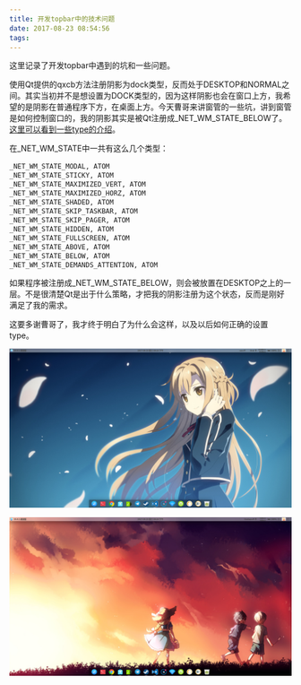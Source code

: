 ```yaml
---
title: 开发topbar中的技术问题
date: 2017-08-23 08:54:56
tags:
---
```


这里记录了开发topbar中遇到的坑和一些问题。

<!-- more -->

使用Qt提供的qxcb方法注册阴影为dock类型，反而处于DESKTOP和NORMAL之间。其实当初并不是想设置为DOCK类型的，因为这样阴影也会在窗口上方，我希望的是阴影在普通程序下方，在桌面上方。今天曹哥来讲窗管的一些坑，讲到窗管是如何控制窗口的，我的阴影其实是被Qt注册成_NET_WM_STATE_BELOW了。
[这里可以看到一些type的介绍](https://specifications.freedesktop.org/wm-spec/1.3/ar01s05.html)。

在_NET_WM_STATE中一共有这么几个类型：

```
_NET_WM_STATE_MODAL, ATOM
_NET_WM_STATE_STICKY, ATOM
_NET_WM_STATE_MAXIMIZED_VERT, ATOM
_NET_WM_STATE_MAXIMIZED_HORZ, ATOM
_NET_WM_STATE_SHADED, ATOM
_NET_WM_STATE_SKIP_TASKBAR, ATOM
_NET_WM_STATE_SKIP_PAGER, ATOM
_NET_WM_STATE_HIDDEN, ATOM
_NET_WM_STATE_FULLSCREEN, ATOM
_NET_WM_STATE_ABOVE, ATOM
_NET_WM_STATE_BELOW, ATOM
_NET_WM_STATE_DEMANDS_ATTENTION, ATOM

```

如果程序被注册成_NET_WM_STATE_BELOW，则会被放置在DESKTOP之上的一层。不是很清楚Qt是出于什么策略，才把我的阴影注册为这个状态，反而是刚好满足了我的需求。

这要多谢曹哥了，我才终于明白了为什么会这样，以及以后如何正确的设置type。

![DESKTOP1](开发topbar中的技术问题/DeepinScreenshot_桌面_20170823201608.png "我老婆")

![DESKTOP2](开发topbar中的技术问题/DeepinScreenshot_桌面_20170823201641.png)
